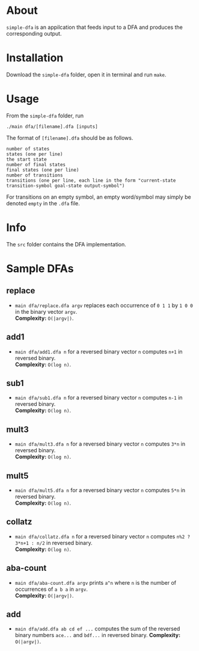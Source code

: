 # About
`simple-dfa` is an appilcation that feeds input to a DFA and produces the corresponding output.

# Installation
Download the `simple-dfa` folder, open it in terminal and run `make`.

# Usage
From the `simple-dfa` folder, run
```
./main dfa/[filename].dfa [inputs]
```
The format of `[filename].dfa` should be as follows.

```
number of states
states (one per line)  
the start state  
number of final states  
final states (one per line)  
number of transitions  
transitions (one per line, each line in the form "current-state transition-symbol goal-state output-symbol")
```
For transitions on an empty symbol, an empty word/symbol may simply be denoted `empty` in the `.dfa` file. 

# Info
The `src` folder contains the DFA implementation.

# Sample DFAs
## replace
- `main dfa/replace.dfa argv` replaces each occurrence of `0 1 1` by `1 0 0` in the binary vector `argv`.  
**Complexity:** `O(|argv|)`. 

## add1
- `main dfa/add1.dfa n` for a reversed binary vector `n` computes `n+1` in reversed binary.  
**Complexity:** `O(log n)`. 

## sub1
- `main dfa/sub1.dfa n` for a reversed binary vector `n` computes `n-1` in reversed binary.  
**Complexity:** `O(log n)`. 

## mult3
- `main dfa/mult3.dfa n` for a reversed binary vector `n` computes `3*n` in reversed binary.  
**Complexity:** `O(log n)`. 

## mult5
- `main dfa/mult5.dfa n` for a reversed binary vector `n` computes `5*n` in reversed binary.  
**Complexity:** `O(log n)`. 

## collatz
- `main dfa/collatz.dfa n` for a reversed binary vector `n` computes `n%2 ? 3*n+1 : n/2` in reversed binary.  
**Complexity:** `O(log n)`. 

## aba-count
- `main dfa/aba-count.dfa argv` prints `a^n` where `n` is the number of occurrences of `a b a` in `argv`.  
**Complexity:** `O(|argv|)`. 

## add
- `main dfa/add.dfa ab cd ef ...` computes the sum of the reversed binary numbers  `ace...` and `bdf...` in reversed binary.
**Complexity:** `O(|argv|)`. 
